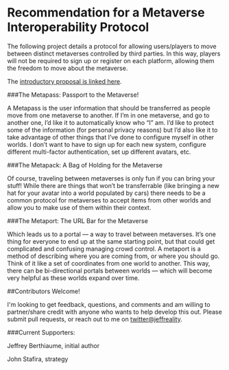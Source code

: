 # Recommendation for a Metaverse Interoperability Protocol

The following project details a protocol for allowing users/players to move between distinct metaverses controlled by third parties. In this way, players will not be required to sign up or register on each platform, allowing them the freedom to move about the metaverse.

The [introductory proposal is linked here](https://jeffreality.medium.com/traveling-between-worlds-of-the-metaverse-dc0072c80be5).

###The Metapass: Passport to the Metaverse!

A Metapass is the user information that should be transferred as people move from one metaverse to another. If I’m in one metaverse, and go to another one, I’d like it to automatically know who “I” am. I’d like to protect some of the information (for personal privacy reasons) but I’d also like it to take advantage of other things that I’ve done to configure myself in other worlds. I don’t want to have to sign up for each new system, configure different multi-factor authentication, set up different avatars, etc.

###The Metapack: A Bag of Holding for the Metaverse

Of course, traveling between metaverses is only fun if you can bring your stuff! While there are things that won’t be transferrable (like bringing a new hat for your avatar into a world populated by cars) there needs to be a common protocol for metaverses to accept items from other worlds and allow you to make use of them within their context.

###The Metaport: The URL Bar for the Metaverse

Which leads us to a portal — a way to travel between metaverses. It’s one thing for everyone to end up at the same starting point, but that could get complicated and confusing managing crowd control. A metaport is a method of describing where you are coming from, or where you should go. Think of it like a set of coordinates from one world to another. This way, there can be bi-directional portals between worlds — which will become very helpful as these worlds expand over time.

##Contributors Welcome!

I'm looking to get feedback, questions, and comments and am willing to partner/share credit with anyone who wants to help develop this out. Please submit pull requests, or reach out to me on [twitter@jeffreality](https://twitter.com/jeffreality).

###Current Supporters:

Jeffrey Berthiaume, initial author

John Stafira, strategy
